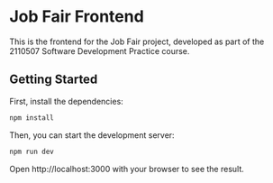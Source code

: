 # Job Fair Frontend

This is the frontend for the Job Fair project, developed as part of the 2110507 Software Development Practice course.

## Getting Started

First, install the dependencies:

```sh
npm install
```

Then, you can start the development server:

```sh
npm run dev
```

Open http://localhost:3000 with your browser to see the result.

